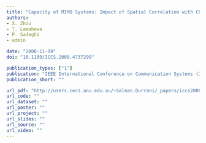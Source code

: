 ```yaml
---
title: "Capacity of MIMO Systems: Impact of Spatial Correlation with Channel Estimation Errors"
authors:
- X. Zhou
- T. Lamahewa
- P. Sadeghi
- admin

date: "2008-11-19"
doi: "10.1109/ICCS.2008.4737299"

publication_types: ["1"]
publication: "IEEE International Conference on Communication Systems (ICCS), Guangzhou, China"
publication_short: ""

url_pdf: "http://users.cecs.anu.edu.au/~Salman.Durrani/_papers/iccs2008.pdf"
url_code: ""
url_dataset: ""
url_poster: ""
url_project: ""
url_slides: ""
url_source: ""
url_video: ""
---
```

